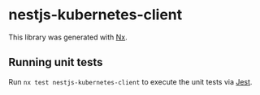# nestjs-kubernetes-client

This library was generated with [Nx](https://nx.dev).

## Running unit tests

Run `nx test nestjs-kubernetes-client` to execute the unit tests via [Jest](https://jestjs.io).
